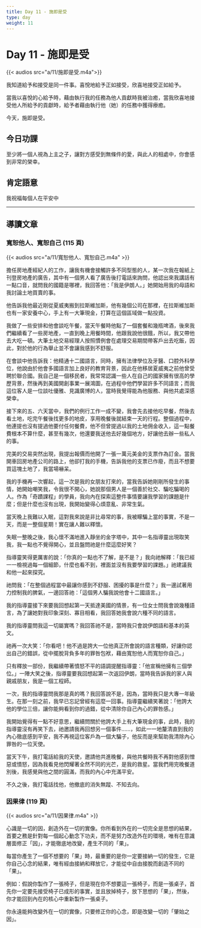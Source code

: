 ```yaml
---
title: Day 11 - 施即是受
type: day
weight: 11
---
```


# Day 11 - 施即是受

{{< audios src="a/11/施即是受.m4a">}}

我知道給予和接受是同一件事。喜悅地給予正如接受，欣喜地接受正如給予。

當我以喜悅的心給予時，藉由執行我的任務為他人貢獻時我被治癒，當我欣喜地接受他人所給予的貢獻時，給予者藉由執行他（她）的任務中獲得療癒。

今天，施即是受。


## 今日功課

至少將一個人視為上主之子，讓對方感受到無條件的愛，與此人的相處中，你會感到非常的榮幸。

## 肯定語意

我祝福每個人在平安中

---

## 導讀文章

### 寬恕他人、寬恕自己 (115 頁)

{{< audios src="a/11/寬恕他人、寬恕自己.m4a" >}}

擔任房地產經紀人的工作，讓我有機會接觸許多不同型態的人，某一次我在報紙上刊登房地產的廣告，其中有一個男人看了廣告後打電話來詢問，他認出來我講話有一點口音，就問我的國籍是哪裡，我回答他：「我是伊朗人。」她開始用我的母語和我討論土地買賣的事。

他告訴我他最近剛從夏威夷搬到拉斯維加斯，他有幾個公司在那裡，在拉斯維加斯也有一家安養中心，手上有一大筆現金，打算在這個區域做一點投資。

我做了一些安排和他會談吃午餐，當天午餐時他點了一個套餐和幾瓶啤酒，後來我們繼續看了一些房地產，一直到晚上用餐時間，他跟我說他很餓，所以，我又帶他去大吃一頓。大筆土地交易經理人按照慣例會在處理交易期間帶客戶出去吃飯，因此，對於他的行為舉止並不會讓我感到不舒服。

在會談中他告訴我：他精通十二國語言，同時，擁有法律學位及牙醫、口腔外科學位，他說由於他會多國語言加上良好的教育背景，因此在他移居夏威夷之前他曾受聘於聯合國。我自己是一個移民者，我常常認識一些人在自己的國家擁有很高的學歷背景，然後再到美國開創事業一展鴻圖，在過程中他們學習許多不同語言；而我這位客人是一位談吐優雅、見識廣博的人，當時我覺得能為他服務、與他共處深感榮幸。

接下來的五、六天當中，我們的例行工作一成不變，我會先去接他吃早餐，然後去看土地，吃完午餐後找更多的地皮，享用晚餐後就結束一天的行程。整個過程中，他連提也沒有提過他要付任何餐費，他不但曾提過以我的土地佣金收入，這一點餐費根本不算什麼，甚至有幾次，他還要我送他去好幾個地方，好讓他去辦一些私人的事。

完美的交易突然出現，我提出報價而他開了一張一萬元美金的支票作為訂金。當我開車回房地產公司的路上，他卻打我的手機，告訴我他的支票已作廢，而且不想要買這塊土地了，我當場嚇呆。

我的手機再一次響起，這一次是我的女朋友打來的，當我告訴她剛剛所發生的事情，她開始嘲笑我，令我很不開心，她說那個男人是一個善於社交、騙吃騙喝的人。作為「奇蹟課程」的學員，我向內在探索這整件事情要讓我學習的課題是什麼；但是什麼也沒有出現，我開始變得心煩意亂、非常生氣。

當天晚上我難以入眠，這對我來說是非比尋常的事，我被矇騙上當的事實，不是一天，而是一整個星期！實在讓人難以釋懷。

失眠一整晚之後，我心懷不滿地進入靜坐的金字塔中，其中一名指導靈出現取笑我，我一點也不覺得開心，並且盤問祂是什麼這麼好笑？

指導靈笑得更厲害的說：「你真的一點也不了解，是不是？」我向祂解釋：「我已經一一檢視過每一個細節，什麼也看不到，裡面並沒有我要學習的課題。」祂建議我和他一起來探究。

祂問我：「在整個過程當中最讓你感到不舒服、困擾的事是什麼？」我一邊試著用力控制我的脾氣，一邊回答祂：「這個男人騙我說他會十二國語言。」

我的指導靈接下來要我回想起第一天抵達美國的情景，有一位女士問我會說幾種語言，為了讓她對我印象深刻、寡目相看，我回答她我會說六種不同的語言。

我的指導靈問我這一切屬實嗎？我回答祂不是，當時我只會說伊朗語和基本的英文。

祂再一次大笑：「你看吧！他不過是誇大一位他真正所會說的語言種類，好讓你認出自己的錯誤，從中擺脫背負多年的罪咎包袱，藉由寬恕他人而寬恕你自己。」

只有釋放一部份，我繼續帶著憤怒不平的語調提醒指導靈：「他宣稱他擁有三個學位。」一陣大笑之後，指導靈要我回想起第一次返回伊朗，當時我告訴我的家人與親戚朋友，我是一個工程師。

一次，我的指導靈問我那是真的嗎？我回答說不是，因為，當時我只是大專一年級生。在那一刻之前，我早已忘記曾經有這麼一回事。指導靈繼續笑著說：「他誇大他的學位三倍，讓你能夠看到你的過錯，從中清除你自己內心的罪咎感。」

我開始覺得有一點不好意思，繼續問關於他誇大手上有大筆現金的事，此時，我的指導靈沒有再笑下去，祂邀請我再回想另一個事件……，如此一一地釐清直到我的內心徹底感到平安，我不再視這位客戶為一個大騙子，他反而是來幫助我清除內心罪咎的一位天使。

當天下午，我打電話給我的天使，邀請他共進晚餐，與他共餐時我不再對他感到憎惡或憤怒，因為我看見他閃耀著全然不同的光芒，是我的救星。當我們用完晚餐道別後，我感覺與他之間的圓滿，而我的內心中充滿平安。

不久之後，我打電話找他，他撤底的消失無蹤、不知去向。

### 因果律 (119 頁)

{{< audios src="a/11/因果律.m4a" >}}

心識是一切的因，創造外在一切的實像。你所看到外在的一切完全是思想的結果，首要之務是針對每一個起心動念下功夫，而不是努力改造外在的環境，唯有在意識層面修正「因」，才能徹底地改變，產生不同的「果」。

每當你產生了一個不想要的「果」時，最重要的是你一定要接納一切的發生，它是你自己心念的結果，唯有經由接納和釋放它，才能從中自由接脫而創造不同的「果」。

例如：假說你製作了一張椅子，但是現在你不想要這一張椅子，而是一張桌子，首先你一定要先接受椅子已成形的事實，並且放掉椅子，放下思想的「果」，然後，你才能回到內在的核心中重新製作一張桌子。

你永遠能夠改變外在一切的實像，只要修正你的心念，即是改變一切的「肇始之因」。

